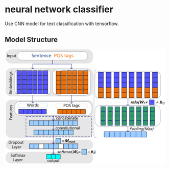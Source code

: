 # neural network classifier

Use CNN model for text classification with tensorflow.

## Model Structure
![](model.png)
